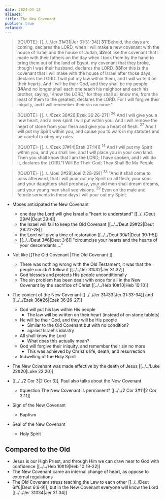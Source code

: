 ```yaml
---
date: 2024-04-13
aliases: 
title: The New Covenant
publish: true
related: 
---
```


> [!QUOTE]- [[../../Jer 31#31|Jer 31:31-34]] 
> **31**"Behold, the days are coming, declares the LORD, when I will make a new covenant with the house of Israel and the house of Judah,  **32**not like the covenant that I made with their fathers on the day when I took them by the hand to bring them out of the land of Egypt, my covenant that they broke, though I was their husband, declares the LORD.  **33**For this is the covenant that I will make with the house of Israel after those days, declares the LORD: I will put my law within them, and I will write it on their hearts. And I will be their God, and they shall be my people.  **34**And no longer shall each one teach his neighbor and each his brother, saying, 'Know the LORD,' for they shall all know me, from the least of them to the greatest, declares the LORD. For I will forgive their iniquity, and I will remember their sin no more."

> [!QUOTE]- [[../../Ezek 36#26|Ezek 36:26-27]] 
> $^{26}$ And I will give you a new heart, and a new spirit I will put within you. And I will remove the heart of stone from your flesh and give you a heart of flesh.  $^{27}$ And I will put my Spirit within you, and cause you to walk in my statutes and be careful to obey my rules.  

> [!QUOTE]- [[../../Ezek 37#14|Ezek 37:14]] 
> $^{14}$ And I will put my Spirit within you, and you shall live, and I will place you in your own land. Then you shall know that I am the LORD; I have spoken, and I will do it, declares the LORD."I Will Be Their God; They Shall Be My People  

> [!QUOTE]- [[../../Joel 2#28|Joel 2:28-29]] 
> $^{28}$ "And it shall come to pass afterward, that I will pour out my Spirit on all flesh; your sons and your daughters shall prophesy, your old men shall dream dreams, and your young men shall see visions.  $^{29}$ Even on the male and female servants in those days I will pour out my Spirit.  

- Moses anticipated the New Covenant
	- one day the Lord will give Israel a "heart to understand" [[../../Deut 29#4|Deut 29:4]]
	- the Israel will fail to keep the Old Covenant [[../../Deut 29#22|Deut 29:22-28]]
	- the Lord will give a time of restoration [[../../Deut 30#1|Deut 30:1-5]]
	- [[../../Deut 3#6|Deut 3:6]] "circumcise your hearts and the hearts of your descendants...."

-  Not like [[The Old Covenant |The Old Covenant ]]
	- There was nothing wrong with the Old Testament, it was that the people couldn't follow it [[../../Jer 31#32|Jer 31:32]]
	- God blesses and protects His people unconditionally
	- The sin problem has been dealt with once for all in the New Covenant by the sacrifice of Christ [[../../Heb 10#10|Heb 10:10]]
- The content of the New Covenant [[../../Jer 31#33|Jer 31:33-34]] and [[../../Ezek 36#26|Ezek 36:26-27]] 
	- God will put his law within His people
		- The law will be written on their heart (instead of on stone tablets)
	- He will be their God, and they will be His people
		- Similar to the Old Covenant but with no condition?
		- against Israel's idolatry
	- All shall know the Lord
		- What does this actually mean?
	- God will forgive their iniquity, and remember their sin no more
		- This was achieved by Christ's life, death, and resurrection
	- Indwelling of the Holy Spirit
- The New Covenant was made effective by the death of Jesus [[../../Luke 22#20|Luke 22:20]]
- [[../../2 Cor 3|2 Cor 3]], Paul also talks about the New Covenant
	- #question The New Covenant is permanent? [[../../2 Cor 3#11|2 Cor 3:11]]


- Sign of the New Covenant
	- Baptism
- Seal of the New Covenant
	- Holy Spirit
## Compared to the Old
- Jesus is our High Priest, and through Him we can draw near to God with confidence [[../../Heb 10#19|Heb 10:19-22]]
- The New Covenant came an internal change of heart, as oppose to external regulations
- The Old Covenant stress teaching the Law to each other [[../../Deut 6#6|Deut 6:6-9]], but in the New Covenant everyone will know the Lord [[../../Jer 31#34|Jer 31:34]]



